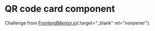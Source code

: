 # QR code card component

Challenge from [FrontendMentor.io](https://www.frontendmentor.io/){:target="_blank" rel="noopener"}.
